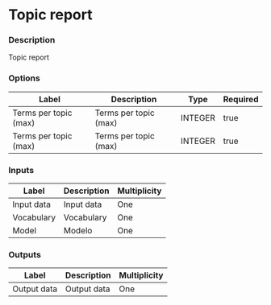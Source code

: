 # Topic report
###  Description
Topic report
###  Options
| Label | Description | Type | Required |
|---|---|---|---|
| Terms per topic (max) | Terms per topic (max) | INTEGER | true |
| Terms per topic (max) | Terms per topic (max) | INTEGER | true |
###  Inputs
| Label | Description | Multiplicity |
|---|---|---|
| Input data | Input data | One |
| Vocabulary | Vocabulary | One |
| Model | Modelo | One |
###  Outputs
| Label | Description | Multiplicity |
|---|---|---|
| Output data | Output data | One |

